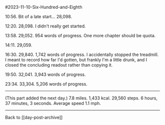 #2023-11-10-Six-Hundred-and-Eighth

10:56.  Bit of a late start...  28,098.

12:20.  28,098.  I didn't really get started.

13:58.  29,052.  954 words of progress.  One more chapter should be quota.

14:11.  29,059.

16:30.  29,840.  1,742 words of progress.  I accidentally stopped the treadmill.  I meant to record how far I'd gotten, but frankly I'm a little drunk, and I closed the concluding readout rather than copying it.

19:50.  32,041.  3,943 words of progress.

23:34.  33,304.  5,206 words of progress.

---
(This part added the next day.)  7.8 miles.  1,433 kcal.  29,560 steps.  6 hours, 37 minutes, 3 seconds.  Average speed 1.1 mph.

---
Back to [[day-post-archive]]
